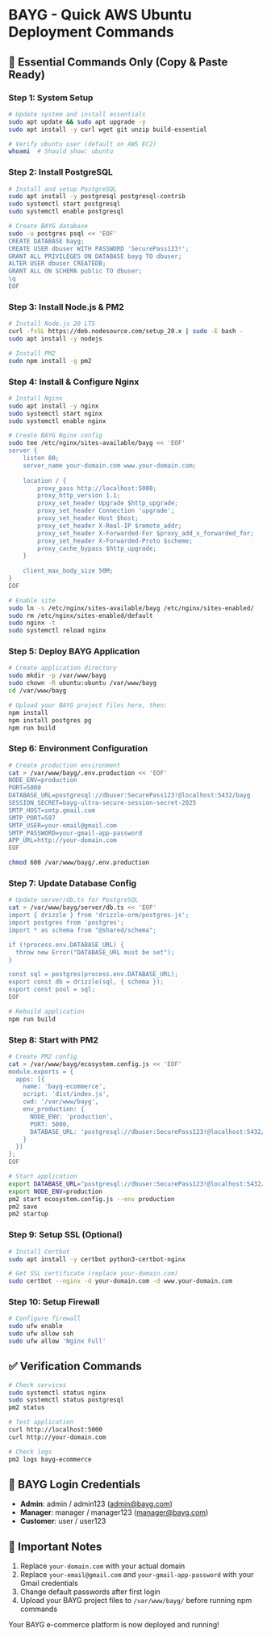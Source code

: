 # BAYG - Quick AWS Ubuntu Deployment Commands

## 🚀 **Essential Commands Only** (Copy & Paste Ready)

### **Step 1: System Setup**
```bash
# Update system and install essentials
sudo apt update && sudo apt upgrade -y
sudo apt install -y curl wget git unzip build-essential

# Verify ubuntu user (default on AWS EC2)
whoami  # Should show: ubuntu
```

### **Step 2: Install PostgreSQL**
```bash
# Install and setup PostgreSQL
sudo apt install -y postgresql postgresql-contrib
sudo systemctl start postgresql
sudo systemctl enable postgresql

# Create BAYG database
sudo -u postgres psql << 'EOF'
CREATE DATABASE bayg;
CREATE USER dbuser WITH PASSWORD 'SecurePass123!';
GRANT ALL PRIVILEGES ON DATABASE bayg TO dbuser;
ALTER USER dbuser CREATEDB;
GRANT ALL ON SCHEMA public TO dbuser;
\q
EOF
```

### **Step 3: Install Node.js & PM2**
```bash
# Install Node.js 20 LTS
curl -fsSL https://deb.nodesource.com/setup_20.x | sudo -E bash -
sudo apt install -y nodejs

# Install PM2
sudo npm install -g pm2
```

### **Step 4: Install & Configure Nginx**
```bash
# Install Nginx
sudo apt install -y nginx
sudo systemctl start nginx
sudo systemctl enable nginx

# Create BAYG Nginx config
sudo tee /etc/nginx/sites-available/bayg << 'EOF'
server {
    listen 80;
    server_name your-domain.com www.your-domain.com;
    
    location / {
        proxy_pass http://localhost:5000;
        proxy_http_version 1.1;
        proxy_set_header Upgrade $http_upgrade;
        proxy_set_header Connection 'upgrade';
        proxy_set_header Host $host;
        proxy_set_header X-Real-IP $remote_addr;
        proxy_set_header X-Forwarded-For $proxy_add_x_forwarded_for;
        proxy_set_header X-Forwarded-Proto $scheme;
        proxy_cache_bypass $http_upgrade;
    }
    
    client_max_body_size 50M;
}
EOF

# Enable site
sudo ln -s /etc/nginx/sites-available/bayg /etc/nginx/sites-enabled/
sudo rm /etc/nginx/sites-enabled/default
sudo nginx -t
sudo systemctl reload nginx
```

### **Step 5: Deploy BAYG Application**
```bash
# Create application directory
sudo mkdir -p /var/www/bayg
sudo chown -R ubuntu:ubuntu /var/www/bayg
cd /var/www/bayg

# Upload your BAYG project files here, then:
npm install
npm install postgres pg
npm run build
```

### **Step 6: Environment Configuration**
```bash
# Create production environment
cat > /var/www/bayg/.env.production << 'EOF'
NODE_ENV=production
PORT=5000
DATABASE_URL=postgresql://dbuser:SecurePass123!@localhost:5432/bayg
SESSION_SECRET=bayg-ultra-secure-session-secret-2025
SMTP_HOST=smtp.gmail.com
SMTP_PORT=587
SMTP_USER=your-email@gmail.com
SMTP_PASSWORD=your-gmail-app-password
APP_URL=http://your-domain.com
EOF

chmod 600 /var/www/bayg/.env.production
```

### **Step 7: Update Database Config**
```bash
# Update server/db.ts for PostgreSQL
cat > /var/www/bayg/server/db.ts << 'EOF'
import { drizzle } from 'drizzle-orm/postgres-js';
import postgres from 'postgres';
import * as schema from "@shared/schema";

if (!process.env.DATABASE_URL) {
  throw new Error("DATABASE_URL must be set");
}

const sql = postgres(process.env.DATABASE_URL);
export const db = drizzle(sql, { schema });
export const pool = sql;
EOF

# Rebuild application
npm run build
```

### **Step 8: Start with PM2**
```bash
# Create PM2 config
cat > /var/www/bayg/ecosystem.config.js << 'EOF'
module.exports = {
  apps: [{
    name: 'bayg-ecommerce',
    script: 'dist/index.js',
    cwd: '/var/www/bayg',
    env_production: {
      NODE_ENV: 'production',
      PORT: 5000,
      DATABASE_URL: 'postgresql://dbuser:SecurePass123!@localhost:5432/bayg'
    }
  }]
};
EOF

# Start application
export DATABASE_URL="postgresql://dbuser:SecurePass123!@localhost:5432/bayg"
export NODE_ENV=production
pm2 start ecosystem.config.js --env production
pm2 save
pm2 startup
```

### **Step 9: Setup SSL (Optional)**
```bash
# Install Certbot
sudo apt install -y certbot python3-certbot-nginx

# Get SSL certificate (replace your-domain.com)
sudo certbot --nginx -d your-domain.com -d www.your-domain.com
```

### **Step 10: Setup Firewall**
```bash
# Configure firewall
sudo ufw enable
sudo ufw allow ssh
sudo ufw allow 'Nginx Full'
```

## ✅ **Verification Commands**
```bash
# Check services
sudo systemctl status nginx
sudo systemctl status postgresql
pm2 status

# Test application
curl http://localhost:5000
curl http://your-domain.com

# Check logs
pm2 logs bayg-ecommerce
```

## 🔑 **BAYG Login Credentials**
- **Admin**: admin / admin123 (admin@bayg.com)
- **Manager**: manager / manager123 (manager@bayg.com)
- **Customer**: user / user123

## 📝 **Important Notes**
1. Replace `your-domain.com` with your actual domain
2. Replace `your-email@gmail.com` and `your-gmail-app-password` with your Gmail credentials
3. Change default passwords after first login
4. Upload your BAYG project files to `/var/www/bayg/` before running npm commands

Your BAYG e-commerce platform is now deployed and running!